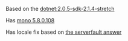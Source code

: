 Based on the [dotnet:2.0.5-sdk-2.1.4-stretch](https://github.com/dotnet/dotnet-docker/blob/246ee17174cbb78e3848f10f3ffb44d9db3fbad6/2.0/sdk/stretch/amd64/Dockerfile)

Has [mono 5.8.0.108](https://github.com/mono/docker/tree/a1fdfa9177869de5e0a0cfbdf10ebb4281200b02/5.8.0.108)

Has locale fix based on [the serverfault answer](https://serverfault.com/a/689947)
